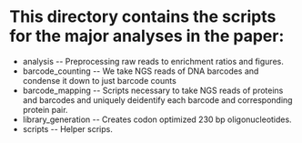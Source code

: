 # This directory contains the scripts for the major analyses in the paper:

* analysis -- Preprocessing raw reads to enrichment ratios and figures.
* barcode_counting --  We take NGS reads of DNA barcodes and condense it down to just barcode counts
* barcode_mapping -- Scripts necessary to take NGS reads of proteins and barcodes and uniquely deidentify each barcode and corresponding protein pair.
* library_generation -- Creates codon optimized 230 bp oligonucleotides.
* scripts -- Helper scrips.
